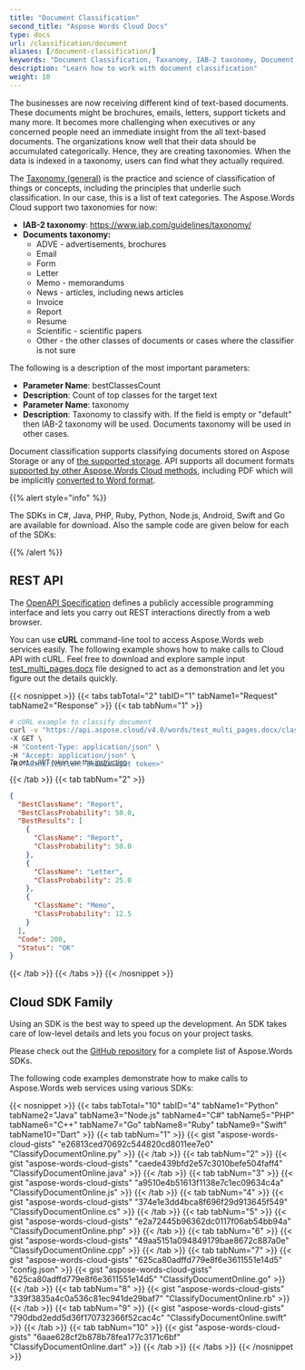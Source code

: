 ```yaml
---
title: "Document Classification"
second_title: "Aspose Words Cloud Docs"
type: docs
url: /classification/document
aliases: [/document-classification/]
keywords: "Document Classification, Taxanomy, IAB-2 taxonomy, Document Taxonomy, Word, Microsoft Word"
description: "Learn how to work with document classification"
weight: 10
---
```


The businesses are now receiving different kind of text-based documents. These documents might be brochures, emails, letters, support tickets and many more. It becomes more challenging when executives or any concerned people need an immediate insight from the all text-based documents. The organizations know well that their data should be accumulated categorically. Hence, they are creating taxonomies. When the data is indexed in a taxonomy, users can find what they actually required.

The [Taxonomy (general)](https://en.wikipedia.org/wiki/Taxonomy_\(general\)) is the practice and science of classification of things or concepts, including the principles that underlie such classification. In our case, this is a list of text categories. The Aspose.Words Cloud support two taxonomies for now:

- **IAB-2 taxonomy**: <https://www.iab.com/guidelines/taxonomy/>
- **Documents taxonomy:**
   - ADVE - advertisements, brochures
   - Email
   - Form
   - Letter
   - Memo - memorandums
   - News - articles, including news articles
   - Invoice
   - Report
   - Resume
   - Scientific - scientific papers
   - Other - the other classes of documents or cases where the classifier is not sure

The following is a description of the most important parameters:

- **Parameter Name**: bestClassesCount
- **Description**: Count of top classes for the target text
- **Parameter Name**: taxonomy
- **Description**: Taxonomy to classify with. If the field is empty or "default" then IAB-2 taxonomy will be used. Documents taxonomy will be used in other cases.

Document classification supports classifying documents stored on Aspose Storage or any of [the supported storage](https://docs.aspose.cloud/display/storagecloud/How+to+Configure+3rd+Party+Cloud+Storages). API supports all document formats [supported by other Aspose.Words Cloud methods](https://products.aspose.cloud/words/cloud), including PDF which will be implicitly [converted to Word format](/words/convert/pdf-to-word/).


{{% alert style="info" %}}

The SDKs in C#, Java, PHP, Ruby, Python, Node.js, Android, Swift and Go are available for download. Also the sample code are given below for each of the SDKs:

{{% /alert %}}

## REST API

The [OpenAPI Specification](https://apireference.aspose.cloud/words/#/Classification/ClassifyDocument) defines a publicly accessible programming interface and lets you carry out REST interactions directly from a web browser.

You can use **cURL** command-line tool to access Aspose.Words web services easily. The following example shows how to make calls to Cloud API with cURL. Feel free to download and explore sample input [test_multi_pages.docx](test_multi_pages.docx) file designed to act as a demonstration and let you figure out the details quickly.

{{< nosnippet >}}
{{< tabs tabTotal="2" tabID="1" tabName1="Request" tabName2="Response" >}}
{{< tab tabNum="1" >}}

```bash
# cURL example to classify document
curl -v "https://api.aspose.cloud/v4.0/words/test_multi_pages.docx/classify?bestClassesCount=3&taxonomy=documents" \
-X GET \
-H "Content-Type: application/json" \
-H "Accept: application/json" \
-H "Authorization: Bearer <jwt token>"
```
<p style="margin-top:-32px;font-size:80%;font-style:italic">To get a JWT token use this <a href="/words/getting-started/quickstart/">instruction</a></p>

{{< /tab >}}
{{< tab tabNum="2" >}}

```json
{
  "BestClassName": "Report",
  "BestClassProbability": 50.0,
  "BestResults": [
    {
      "ClassName": "Report",
      "ClassProbability": 50.0
    },
    {
      "ClassName": "Letter",
      "ClassProbability": 25.0
    },
    {
      "ClassName": "Memo",
      "ClassProbability": 12.5
    }
  ],
  "Code": 200,
  "Status": "OK"
}
```

{{< /tab >}}
{{< /tabs >}}
{{< /nosnippet >}}

## Cloud SDK Family

Using an SDK is the best way to speed up the development. An SDK takes care of low-level details and lets you focus on your project tasks.

Please check out the [GitHub repository](https://github.com/aspose-words-cloud) for a complete list of Aspose.Words SDKs.

The following code examples demonstrate how to make calls to Aspose.Words web services using various SDKs:

{{< nosnippet >}}
{{< tabs tabTotal="10" tabID="4" tabName1="Python" tabName2="Java" tabName3="Node.js" tabName4="C#" tabName5="PHP" tabName6="C++" tabName7="Go" tabName8="Ruby" tabName9="Swift" tabName10="Dart" >}}
{{< tab tabNum="1" >}}
{{< gist "aspose-words-cloud-gists" "e26813ced70692c544820cd8011ee7e0" "ClassifyDocumentOnline.py" >}}
{{< /tab >}}
{{< tab tabNum="2" >}}
{{< gist "aspose-words-cloud-gists" "caede439bfd2e57c3010befe504faff4" "ClassifyDocumentOnline.java" >}}
{{< /tab >}}
{{< tab tabNum="3" >}}
{{< gist "aspose-words-cloud-gists" "a9510e4b51613f1138e7c1ec09634c4a" "ClassifyDocumentOnline.js" >}}
{{< /tab >}}
{{< tab tabNum="4" >}}
{{< gist "aspose-words-cloud-gists" "374e1e3dd4bca8f696f29d913645f549" "ClassifyDocumentOnline.cs" >}}
{{< /tab >}}
{{< tab tabNum="5" >}}
{{< gist "aspose-words-cloud-gists" "e2a72445b96362dc0117f06ab54bb94a" "ClassifyDocumentOnline.php" >}}
{{< /tab >}}
{{< tab tabNum="6" >}}
{{< gist "aspose-words-cloud-gists" "49aa5151a094849179bae8672c887a0e" "ClassifyDocumentOnline.cpp" >}}
{{< /tab >}}
{{< tab tabNum="7" >}}
{{< gist "aspose-words-cloud-gists" "625ca80adffd779e8f6e3611551e14d5" "config.json" >}}
{{< gist "aspose-words-cloud-gists" "625ca80adffd779e8f6e3611551e14d5" "ClassifyDocumentOnline.go" >}}
{{< /tab >}}
{{< tab tabNum="8" >}}
{{< gist "aspose-words-cloud-gists" "339f3835a4c0a536c81ec941de29baf7" "ClassifyDocumentOnline.rb" >}}
{{< /tab >}}
{{< tab tabNum="9" >}}
{{< gist "aspose-words-cloud-gists" "790dbd2edd5d36f170732366f52cac4c" "ClassifyDocumentOnline.swift" >}}
{{< /tab >}}
{{< tab tabNum="10" >}}
{{< gist "aspose-words-cloud-gists" "6aae628cf2b878b78fea177c3171c6bf" "ClassifyDocumentOnline.dart" >}}
{{< /tab >}}
{{< /tabs >}}
{{< /nosnippet >}}
